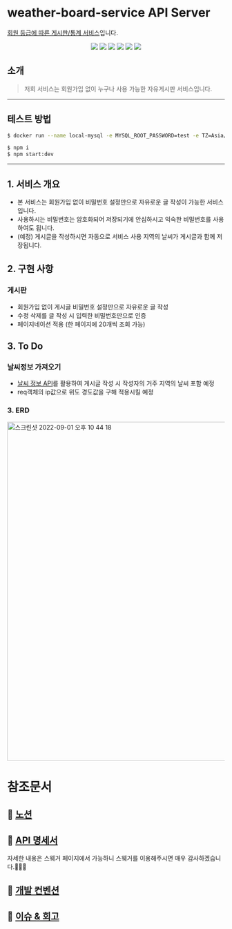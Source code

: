 # weather-board-service API Server

[회원 등급에 따른 게시판/통계 서비스](https://drive.google.com/file/d/1OyHiyNyUQCFw7oOuq50S4UZQouj7RvE2/view?usp=sharing)입니다.

<div align="center">
  <img src="https://img.shields.io/badge/node-16.17.0-339933?logo=node.js"> 
  <img src="https://img.shields.io/badge/NestJS-9.0.0-E0234E?logo=NestJS"> 
  <img src="https://img.shields.io/badge/TypeScript-4.4.5-3178C6?logo=typescript"> 
  <img src="https://img.shields.io/badge/MySQL-8.0.11-4479A1?logo=mysql"> 
  <img src="https://img.shields.io/badge/Swagger-6.1.0-DC382D?logo=swagger"> 
  <img src="https://img.shields.io/badge/TypeORM-0.3.9-010101"> 
</div>

## 소개

> 저희 서비스는 회원가입 없이 누구나 사용 가능한 자유게시판 서비스입니다.

---

## 테스트 방법

```bash
$ docker run --name local-mysql -e MYSQL_ROOT_PASSWORD=test -e TZ=Asia/Seoul -d -p 3306:3306 mysql:8
```

```bash
$ npm i
$ npm start:dev
```

---

## 1. 서비스 개요

- 본 서비스는 회원가입 없이 비밀번호 설정만으로 자유로운 글 작성이 가능한 서비스입니다.
- 사용하시는 비밀번호는 암호화되어 저장되기에 안심하시고 익숙한 비밀번호를 사용하여도 됩니다.
- (예정) 게시글을 작성하시면 자동으로 서비스 사용 지역의 날씨가 게시글과 함께 저장됩니다.

## 2. 구현 사항

### 게시판

- 회원가입 없이 게시글 비밀번호 설정만으로 자유로운 글 작성
- 수정 삭제를 글 작성 시 입력한 비밀번호만으로 인증
- 페이지네이션 적용 (한 페이지에 20개씩 조회 가능)

## 3. To Do

### 날씨정보 가져오기

- [날씨 정보 API](https://www.weatherapi.com/)를 활용하여 게시글 작성 시 작성자의 거주 지역의 날씨 포함 예정
- req객체의 ip값으로 위도 경도값을 구해 적용시킬 예정

### 3. ERD

<img width="785" alt="스크린샷 2022-09-01 오후 10 44 18" src="https://img1.daumcdn.net/thumb/R1280x0/?scode=mtistory2&fname=https%3A%2F%2Fblog.kakaocdn.net%2Fdn%2FvVJUr%2FbtrLuxdGgof%2FeDW71hQ8sNjLSKlJztkzFk%2Fimg.png">
</br>

# 참조문서

## 📒 [노션](https://www.notion.so/4-API-9e3767fe01914b05bda9ae9a6062edf6)

## 📒 [API 명세서](https://www.notion.so/4-API-9e3767fe01914b05bda9ae9a6062edf6)

자세한 내용은 스웨거 페이지에서 가능하니 스웨거를 이용해주시면 매우 감사하겠습니다.🙇🏻‍♂️

## 📌 [개발 컨벤션](https://www.notion.so/2-Convention-Code-2d3b30df5e6c4ddcbcce98ab2eb58752)

## 🥵 [이슈 & 회고](https://www.notion.so/05d7a80c47224d92962f34e112a3b623)
